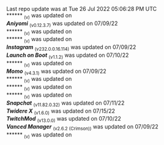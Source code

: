 Last repo update was at Tue 26 Jul 2022 05:06:28 PM UTC   
****** <sub>(v)</sub> was updated on    
***Aniyomi*** <sub>(v0.12.3.7)</sub> was updated on 07/09/22   
****** <sub>(v)</sub> was updated on    
****** <sub>(v)</sub> was updated on    
***Instagram*** <sub>(v232.0.0.16.114)</sub> was updated on 07/09/22   
***Launch on Boot*** <sub>(v1.1.2)</sub> was updated on 07/10/22   
****** <sub>(v)</sub> was updated on    
***Momo*** <sub>(v4.3.1)</sub> was updated on 07/09/22   
****** <sub>(v)</sub> was updated on    
****** <sub>(v)</sub> was updated on    
****** <sub>(v)</sub> was updated on    
***Snapchat*** <sub>(v11.82.0.32)</sub> was updated on 07/11/22   
***Twidere X*** <sub>(v1.6.0)</sub> was updated on 07/15/22   
***TwitchMod*** <sub>(v13.0.0)</sub> was updated on 07/10/22   
***Vanced Manager*** <sub>(v2.6.2 (Crimson))</sub> was updated on 07/09/22   
****** <sub>(v)</sub> was updated on    
